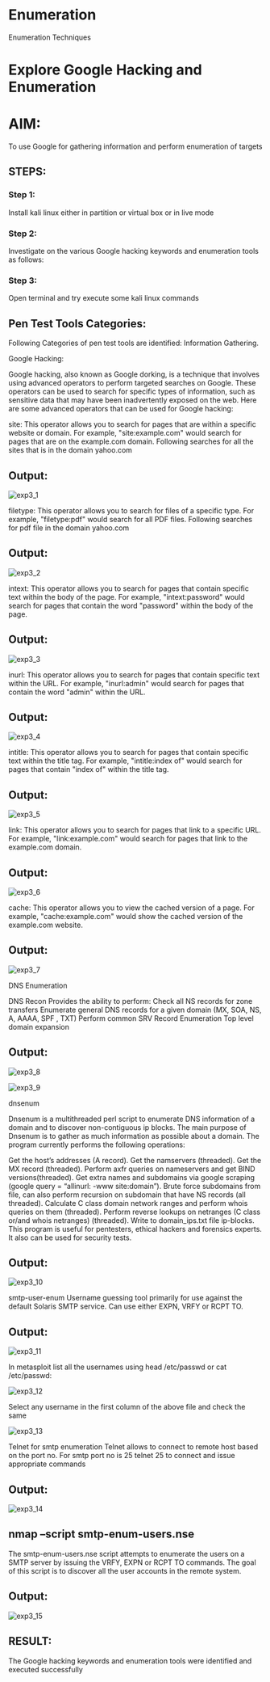 # Enumeration
Enumeration Techniques

# Explore Google Hacking and Enumeration 

# AIM:

To use Google for gathering information and perform enumeration of targets

## STEPS:

### Step 1:

Install kali linux either in partition or virtual box or in live mode

### Step 2:

Investigate on the various Google hacking keywords and enumeration tools as follows:


### Step 3:
Open terminal and try execute some kali linux commands

## Pen Test Tools Categories:  

Following Categories of pen test tools are identified:
Information Gathering.

Google Hacking:

Google hacking, also known as Google dorking, is a technique that involves using advanced operators to perform targeted searches on Google. These operators can be used to search for specific types of information, such as sensitive data that may have been inadvertently exposed on the web. Here are some advanced operators that can be used for Google hacking:

site: This operator allows you to search for pages that are within a specific website or domain. For example, "site:example.com" would search for pages that are on the example.com domain.
Following searches for all the sites that is in the domain yahoo.com
## Output:

![exp3_1](https://github.com/Skanthasishanth/Enumeration/assets/118298456/2d52a20e-eb9b-49d9-813e-a0ce852b9ccb)


filetype: This operator allows you to search for files of a specific type. For example, "filetype:pdf" would search for all PDF files.
Following searches for pdf file in the domain yahoo.com

## Output:

![exp3_2](https://github.com/Skanthasishanth/Enumeration/assets/118298456/85d51c97-0e0a-45f7-9b03-4963bf188149)

intext: This operator allows you to search for pages that contain specific text within the body of the page. For example, "intext:password" would search for pages that contain the word "password" within the body of the page.


## Output:


![exp3_3](https://github.com/Skanthasishanth/Enumeration/assets/118298456/337ca349-ee18-41b3-9168-dfe5a79a70bb)

inurl: This operator allows you to search for pages that contain specific text within the URL. For example, "inurl:admin" would search for pages that contain the word "admin" within the URL.


## Output:

![exp3_4](https://github.com/Skanthasishanth/Enumeration/assets/118298456/91462aa4-19bb-4736-b0df-07563f2c02c7)

intitle: This operator allows you to search for pages that contain specific text within the title tag. For example, "intitle:index of" would search for pages that contain "index of" within the title tag.


## Output:

![exp3_5](https://github.com/Skanthasishanth/Enumeration/assets/118298456/3b1ee44c-8e4e-45c3-ac8b-e4dfba947bf2)

link: This operator allows you to search for pages that link to a specific URL. For example, "link:example.com" would search for pages that link to the example.com domain.


## Output:

![exp3_6](https://github.com/Skanthasishanth/Enumeration/assets/118298456/88bc9b0e-b4a5-40ec-9418-b146cb0387b0)

cache: This operator allows you to view the cached version of a page. For example, "cache:example.com" would show the cached version of the example.com website.


## Output:

![exp3_7](https://github.com/Skanthasishanth/Enumeration/assets/118298456/58b5bdf1-3f2c-4001-abf0-57a02b769b36)
 
DNS Enumeration

DNS Recon
Provides the ability to perform:
Check all NS records for zone transfers
Enumerate general DNS records for a given domain (MX, SOA, NS, A, AAAA, SPF , TXT)
Perform common SRV Record Enumeration
Top level domain expansion

## Output:

![exp3_8](https://github.com/Skanthasishanth/Enumeration/assets/118298456/77966a02-8236-4a59-b62d-147b234ac427)



![exp3_9](https://github.com/Skanthasishanth/Enumeration/assets/118298456/dbcf5c09-6739-4626-ac35-4901a09e3fe3)



dnsenum

Dnsenum is a multithreaded perl script to enumerate DNS information of a domain and to discover non-contiguous ip blocks. The main purpose of Dnsenum is to gather as much information as possible about a domain. The program currently performs the following operations:

Get the host’s addresses (A record).
Get the namservers (threaded).
Get the MX record (threaded).
Perform axfr queries on nameservers and get BIND versions(threaded).
Get extra names and subdomains via google scraping (google query = “allinurl: -www site:domain”).
Brute force subdomains from file, can also perform recursion on subdomain that have NS records (all threaded).
Calculate C class domain network ranges and perform whois queries on them (threaded).
Perform reverse lookups on netranges (C class or/and whois netranges) (threaded).
Write to domain_ips.txt file ip-blocks.
This program is useful for pentesters, ethical hackers and forensics experts. It also can be used for security tests.


## Output:


![exp3_10](https://github.com/Skanthasishanth/Enumeration/assets/118298456/3c779d52-af46-4ce2-917b-d370531845f3)


smtp-user-enum
Username guessing tool primarily for use against the default Solaris SMTP service. Can use either EXPN, VRFY or RCPT TO.

## Output:

![exp3_11](https://github.com/Skanthasishanth/Enumeration/assets/118298456/ad9c914f-71b3-485f-8bf3-9c0441a4209c)

In metasploit list all the usernames using head /etc/passwd or cat /etc/passwd:

![exp3_12](https://github.com/Skanthasishanth/Enumeration/assets/118298456/1fabce66-2893-4d46-ab4b-c8ff09d70e4a)

Select any username in the first column of the above file and check the same

![exp3_13](https://github.com/Skanthasishanth/Enumeration/assets/118298456/1b10802d-916a-4af2-bd28-772985b268d6)


Telnet for smtp enumeration
Telnet allows to connect to remote host based on the port no. For smtp port no is 25
telnet <host address> 25 to connect
and issue appropriate commands
  
  
## Output:

![exp3_14](https://github.com/Skanthasishanth/Enumeration/assets/118298456/4dd3d0ae-0470-45d4-94c7-e7fe4a8e0621)

  
## nmap –script smtp-enum-users.nse <hostname>

The smtp-enum-users.nse script attempts to enumerate the users on a SMTP server by issuing the VRFY, EXPN or RCPT TO commands. The goal of this script is to discover all the user accounts in the remote system.


## Output:

![exp3_15](https://github.com/Skanthasishanth/Enumeration/assets/118298456/689f3a1f-e64f-4fad-a5af-d47e9e675943)


## RESULT:
The Google hacking keywords and enumeration tools were identified and executed successfully
